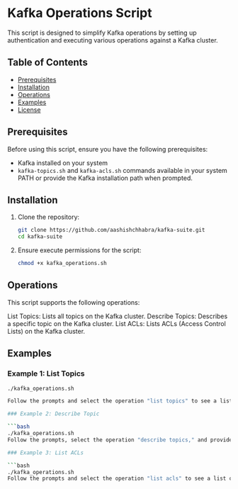 # Kafka Operations Script

This script is designed to simplify Kafka operations by setting up authentication and executing various operations against a Kafka cluster.

## Table of Contents

- [Prerequisites](#prerequisites)
- [Installation](#installation)
- [Operations](#operations)
- [Examples](#examples)
- [License](#license)

## Prerequisites

Before using this script, ensure you have the following prerequisites:

- Kafka installed on your system
- `kafka-topics.sh` and `kafka-acls.sh` commands available in your system PATH or provide the Kafka installation path when prompted.

## Installation

1. Clone the repository:

   ```bash
   git clone https://github.com/aashishchhabra/kafka-suite.git
   cd kafka-suite
2. Ensure execute permissions for the script:

   ```bash
   chmod +x kafka_operations.sh

## Operations
This script supports the following operations:

List Topics: Lists all topics on the Kafka cluster.
Describe Topics: Describes a specific topic on the Kafka cluster.
List ACLs: Lists ACLs (Access Control Lists) on the Kafka cluster.

## Examples
### Example 1: List Topics

   ```bash
   ./kafka_operations.sh

Follow the prompts and select the operation "list topics" to see a list of all topics on the Kafka cluster.

### Example 2: Describe Topic

   ```bash
   ./kafka_operations.sh
Follow the prompts, select the operation "describe topics," and provide the topic name when prompted to describe a specific topic.

### Example 3: List ACLs

   ```bash
   ./kafka_operations.sh
Follow the prompts and select the operation "list acls" to see a list of ACLs on the Kafka cluster.





